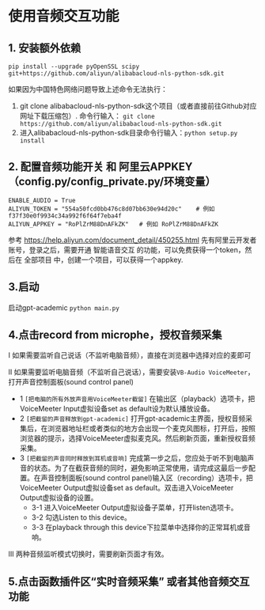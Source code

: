# 使用音频交互功能


## 1. 安装额外依赖
```
pip install --upgrade pyOpenSSL scipy git+https://github.com/aliyun/alibabacloud-nls-python-sdk.git
```

如果因为中国特色网络问题导致上述命令无法执行：
1. git clone alibabacloud-nls-python-sdk这个项目（或者直接前往Github对应网址下载压缩包）.
命令行输入： `git clone https://github.com/aliyun/alibabacloud-nls-python-sdk.git`
1. 进入alibabacloud-nls-python-sdk目录命令行输入：`python setup.py install`


## 2. 配置音频功能开关 和 阿里云APPKEY（config.py/config_private.py/环境变量）
```
ENABLE_AUDIO = True
ALIYUN_TOKEN = "554a50fcd0bb476c8d07bb630e94d20c"    # 例如 f37f30e0f9934c34a992f6f64f7eba4f
ALIYUN_APPKEY = "RoPlZrM88DnAFkZK"   # 例如 RoPlZrM88DnAFkZK
```

参考 https://help.aliyun.com/document_detail/450255.html
先有阿里云开发者账号，登录之后，需要开通 智能语音交互 的功能，可以免费获得一个token，然后在 全部项目 中，创建一个项目，可以获得一个appkey.

## 3.启动

启动gpt-academic `python main.py`

## 4.点击record from microphe，授权音频采集

I 如果需要监听自己说话（不监听电脑音频），直接在浏览器中选择对应的麦即可

II 如果需要监听电脑音频（不监听自己说话），需要安装`VB-Audio VoiceMeeter`，打开声音控制面板(sound control panel)
- 1 `[把电脑的所有外放声音用VoiceMeeter截留]` 在输出区（playback）选项卡，把VoiceMeeter Input虚拟设备set as default设为默认播放设备。
- 2 `[把截留的声音释放到gpt-academic]` 打开gpt-academic主界面，授权音频采集后，在浏览器地址栏或者类似的地方会出现一个麦克风图标，打开后，按照浏览器的提示，选择VoiceMeeter虚拟麦克风。然后刷新页面，重新授权音频采集。
- 3 `[把截留的声音同时释放到耳机或音响]` 完成第一步之后，您应处于听不到电脑声音的状态。为了在截获音频的同时，避免影响正常使用，请完成这最后一步配置。在声音控制面板(sound control panel)输入区（recording）选项卡，把VoiceMeeter Output虚拟设备set as default。双击进入VoiceMeeter Output虚拟设备的设置。
  - 3-1 进入VoiceMeeter Output虚拟设备子菜单，打开listen选项卡。
  - 3-2 勾选Listen to this device。
  - 3-3 在playback through this device下拉菜单中选择你的正常耳机或音响。

III 两种音频监听模式切换时，需要刷新页面才有效。

## 5.点击函数插件区“实时音频采集” 或者其他音频交互功能



